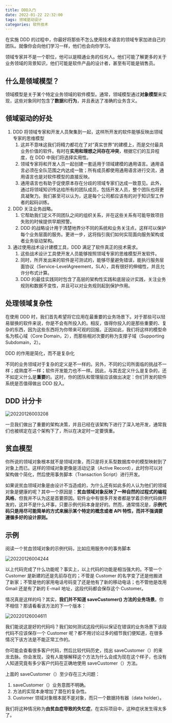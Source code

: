 ```yaml
---
title: DDD入门
date: 2022-01-22 22:32:00
tags: 领域驱动设计
categories: 软件技术
---
```


在实施 DDD 的过程中，你最好将那些不怎么使用技术语言的领域专家加进自己的团队。就像你会向他们学习一样，他们也会向你学习。

领域专家并不是一个职位，他可以是精通业务的任何人。他们可能了解更多的关于业务领域的背景知识，他们可能是软件产品的设计者，甚至有可能是销售员。

## 什么是领域模型？

领域模型是关于某个特定业务领域的软件模型。通常，领域模型通过**对象模型**来实现，这些对象同时包含了**数据**和**行为**，并且表达了准确的业务含义。

## 领域驱动的好处

1. DDD 将领域专家和开发人员聚集到一起，这样所开发的软件能够反映出领域专家的思维模型
   1. 这并不意味这我们将精力都花在了对“真实世界”的建模上，而是交付最具业务价值的软件。有时在**实用和理想之间存在冲突**，根据它们的互异程度，在 DDD 中我们将选择实用性。
   2. 领域专家将和开发人员一起创建一套适用于领域建模的通用语言。通用语言必须在全队范围之内达成一致；所有成员都使用通用语言进行交流，通用语言也是对软件模型的直接反映。
   3. 通用语言也有助于促使原本存在分歧的领域专家们达成一致意见。此外，通过将领域知识传达给所有的团队成员，包括开发人员，整个团队也将更具凝聚力。我们甚至可以认为，这是每个公司都应该有的对于知识型工作者的起码训练。
2. DDD 关注业务战略。
   1. 它帮助我们定义不同团队之间的组织关系，并在这些关系有可能导致项目失败的时候提供早期预警。
   2. DDD 的战略设计用于清楚地界分不同的系统和业务关注点，这样可以保护每个业务层面的服务。更进一步，这将指引我们如何实现面向服务架构或者业务驱动架构。
3. 通过使用战术设计建模工具，DDD 满足了软件真正的技术需求。
   1. 这些战术设计工具使开发人员能够按照领域专家的思维模型开发软件。
   2. 同时，所开发出来的软件是可测试的，能够尽量避免错误，能执行服务层面协议（Service-LevelAgreement，SLA），具有很好的伸缩性，并且允许分布式计算。
   3. DDD 的最佳实践同时包含了高层的架构性实践和底层设计实践，关注业务规则和数据不变性，并且可以对业务规则起到保护作用。

## 处理领域复杂性

在使用 DDD 时，我们首先希望将它应用在最重要的业务场景下。对于那些可以轻易替换的软件来说，你是不会有所投入的。相反，值得你投入的是那些重要的、复杂的东西，因为这些东西将为你带来可观的回报。正因如此，我们将这样的模型命名为核心域（Core Domain，2），而那些相对次要的称为支撑子域（Supporting Subdomain，2）。

DDD 的作用是简化，而不是复杂化

不同的业务领域对于复杂的定义是不一样的。另外，不同的公司所面临的挑战不一样；成熟度不一样；软件开发能力也不一样。因此，与其去定义什么是复杂的，还不如定义什么是**重要**的。这时，你的团队和管理层应该做出决定：你们开发的软件系统是否值得做出 DDD 投入。

## DDD 计分卡

![20220126003208](https://cdn.jsdelivr.net/gh/goldsubmarine/cdn@master/blog/20220126003208.png)

一旦我们做出了重要的架构决策，并且已经在该架构下进行了深入地开发，通常我们也被绑定在这个架构下了，所以在决定时一定要慎重。

## 贫血模型

你所说的领域对象根本就不是领域对象，而只是将关系型数据库中的模型映射到了对象上而已。这样的领域对象更像是活动记录（Active Record），此时你可以对架构做个简化，然后使用事务脚本（Transaction Script）进行开发。

如果说贫血领域对象是由设计不当造成的，为什么还有如此多的人认为他们的领域对象是健康的呢？其中一个原因是：**贫血领域对象反映了一种自然的过程式的编程风格**，但我并不认为这是首要原因。软件业中有很多开发者都是学着示例代码做开发的，这并不是什么坏事，只要示例代码本身是好的。然而，通常情况是，**示例代码只是用尽可能简单的方式来展示某个特定的概念或者 API 特性，而并不强调要遵循多好的设计原则。**

## 示例

阅读一个贫血领域对象的示例代码，比如应用服务中的事务脚本

![20220126004244](https://cdn.jsdelivr.net/gh/goldsubmarine/cdn@master/blog/20220126004244.png)

以上代码完成了什么功能呢？事实上，以上代码的功能是相当强大的。不管一个 Customer 是新建的还是先前存在的；不管是 Customer 的名字变了还是他搬进了新家；不管是他的家用电话号码变了还是他有了新的移动电话；也不管他是改用 Gmail 还是有了新的 E-mail 地址，这段代码都会保存这个 Customer。

情况真是这样的吗？其实，**我们并不知道 saveCustomer() 方法的业务场景**。你不相信？那请看看该方法的下一个版本：

![20220126004611](https://cdn.jsdelivr.net/gh/goldsubmarine/cdn@master/blog/20220126004611.png)

我们能说这是好的代码吗？我们如何测试这段代码以保证在错误的业务场景下该段代码不应该保存一个 Customer 呢？都不用讨论过多的细节我们便知道，在很多情况下该方法是不能正常工作的。

你可能会查看很多客户代码，然后比较代码历史，找出 saveCustomer（）的来龙去脉。你会发现，没有人能够解释这个方法为什么会成为现在这个样子，也没有人知道究竟有多少客户代码在正确地使用 saveCustomer（）方法。

上面的 saveCustomer（）至少存在三大问题：

1. saveCustomer（）业务意图不明确。
2. 方法的实现本身增加了潜在的复杂性。
3. Customer 领域对象根本就不是对象，而只一个数据持有器（data holder）。

我们将这种情况称为**由贫血症导致的失忆症**，在实际项目中，这种症状发生得太多了。
